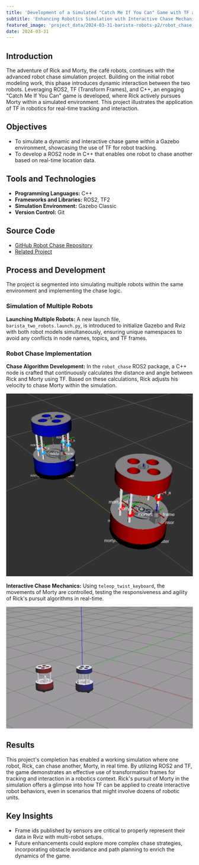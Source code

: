 ```yaml
---
title: 'Development of a Simulated "Catch Me If You Can" Game with TF and URDF (II)'
subtitle: 'Enhancing Robotics Simulation with Interactive Chase Mechanics'
featured_image: 'project_data/2024-03-31-barista-robots-p2/robot_chase.gif'
date: 2024-03-31
---
```


## Introduction
The adventure of Rick and Morty, the café robots, continues with the advanced robot chase simulation project. Building on the initial robot modeling work, this phase introduces dynamic interaction between the two robots. Leveraging ROS2, TF (Transform Frames), and C++, an engaging "Catch Me If You Can" game is developed, where Rick actively pursues Morty within a simulated environment. This project illustrates the application of TF in robotics for real-time tracking and interaction.

## Objectives
- To simulate a dynamic and interactive chase game within a Gazebo environment, showcasing the use of TF for robot tracking.
- To develop a ROS2 node in C++ that enables one robot to chase another based on real-time location data.

## Tools and Technologies

- **Programming Languages:** C++
- **Frameworks and Libraries:** ROS2, TF2
- **Simulation Environment:** Gazebo Classic
- **Version Control:** Git

## Source Code
- [GitHub Robot Chase Repository](https://github.com/MiguelSolisSegura/robot_chase)
- [Related Project](https://miguelsolissegura.com/project/barista-robots-p1)

## Process and Development
The project is segmented into simulating multiple robots within the same environment and implementing the chase logic.

### Simulation of Multiple Robots
**Launching Multiple Robots:** A new launch file, `barista_two_robots.launch.py`, is introduced to initialize Gazebo and Rviz with both robot models simultaneously, ensuring unique namespaces to avoid any conflicts in node names, topics, and TF frames.

### Robot Chase Implementation
**Chase Algorithm Development:** In the `robot_chase` ROS2 package, a C++ node is crafted that continuously calculates the distance and angle between Rick and Morty using TF. Based on these calculations, Rick adjusts his velocity to chase Morty within the simulation.

![](/project_data/2024-03-31-barista-robots-p2/rviz.png)

**Interactive Chase Mechanics:** Using `teleop_twist_keyboard`, the movements of Morty are controlled, testing the responsiveness and agility of Rick's pursuit algorithms in real-time.

![](/project_data/2024-03-31-barista-robots-p2/robot_chase.gif)

## Results
This project's completion has enabled a working simulation where one robot, Rick, can chase another, Morty, in real time. By utilizing ROS2 and TF, the game demonstrates an effective use of transformation frames for tracking and interaction in a robotics context. Rick's pursuit of Morty in the simulation offers a glimpse into how TF can be applied to create interactive robot behaviors, even in scenarios that might involve dozens of robotic units.

## Key Insights
- Frame ids published by sensors are critical to properly represent their data in Rviz with multi-robot setups.
- Future enhancements could explore more complex chase strategies, incorporating obstacle avoidance and path planning to enrich the dynamics of the game.

